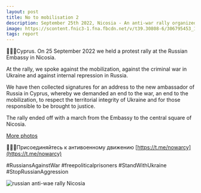 ```yaml
---
layout: post
title: No to mobilisation 2
description: September 25th 2022, Nicosia - An anti-war rally organized by the russian community took place near russian embassy
image: https://scontent.fnic3-1.fna.fbcdn.net/v/t39.30808-6/306795453_159377883373694_6363465327520526971_n.jpg?_nc_cat=102&ccb=1-7&_nc_sid=8bfeb9&_nc_ohc=AhOGmhAicR8AX98OJr_&_nc_oc=AQm-BdLJRC7RlrgqyYY6C2ncLHjziYxZUG34edo5gu1ZLVZtnMJikEiIXXYvqvJ_sUw&_nc_ht=scontent.fnic3-1.fna&oh=00_AT8ULgR-oKUFPxb8DkYwSKzmuxZOB-STvaGHZ32as5HX7g&oe=6336E8A2
tags: report
---
```

🤍💙🤍Cyprus. On 25 September 2022 we held a protest rally at the Russian Embassy in Nicosia.

At the rally, we spoke against the mobilization, against the criminal war in Ukraine and against internal repression in Russia.

We have then collected signatures for an address to the new ambassador of Russia in Cyprus, whereby we demanded an end to the war, an end to the mobilization, to respect the territorial integrity of Ukraine and for those responsible to be brought to justice.

The rally ended off with a march from the Embassy to the central square of Nicosia.

[More photos](https://www.facebook.com/nowarcy/posts/159377126707103)

🤍💙🤍Присоединяйтесь к антивоенному движению [https://t.me/nowarcy](https://t.me/nowarcy)

#RussiansAgainstWar #freepoliticalprisoners #StandWithUkraine #StopRussianAggression

![russian anti-wae rally Nicosia](https://scontent.fnic3-1.fna.fbcdn.net/v/t39.30808-6/306795453_159377883373694_6363465327520526971_n.jpg?_nc_cat=102&ccb=1-7&_nc_sid=8bfeb9&_nc_ohc=AhOGmhAicR8AX98OJr_&_nc_oc=AQm-BdLJRC7RlrgqyYY6C2ncLHjziYxZUG34edo5gu1ZLVZtnMJikEiIXXYvqvJ_sUw&_nc_ht=scontent.fnic3-1.fna&oh=00_AT8ULgR-oKUFPxb8DkYwSKzmuxZOB-STvaGHZ32as5HX7g&oe=6336E8A2)
